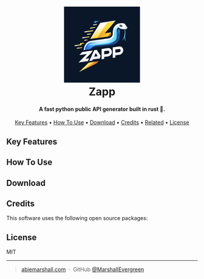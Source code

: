 
<!-- Markdownify readme used as inspiration -->
<h1 align="center">
  <br>
  <a href="https://github.com/MarshallEvergreen/zapp"><img src="https://raw.githubusercontent.com/MarshallEvergreen/zapp/refs/heads/main/static/images/zapp.webp" alt="Zapp" width="200"></a>
  <br>
  Zapp
  <br>
</h1>

<h4 align="center">A fast python public API generator built in rust 🦀.</h4>

<!-- Add badges here -->

<p align="center">
  <a href="#key-features">Key Features</a> •
  <a href="#how-to-use">How To Use</a> •
  <a href="#download">Download</a> •
  <a href="#credits">Credits</a> •
  <a href="#related">Related</a> •
  <a href="#license">License</a>
</p>

## Key Features

## How To Use

## Download

## Credits

This software uses the following open source packages:

<!-- Credit the main rust packages used. -->
<!-- * [Electron](http://electron.atom.io/) -->

## License

MIT

---

> [abiemarshall.com](https://www.abiemarshall.com) &nbsp;&middot;&nbsp;
> GitHub [@MarshallEvergreen](https://github.com/MarshallEvergreen)
